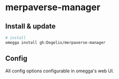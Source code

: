 # merpaverse-manager

## Install & update

```bash
# install
omegga install gh:Dogelix/merpaverse-manager

```

## Config

All config options configurable in omegga's web UI.